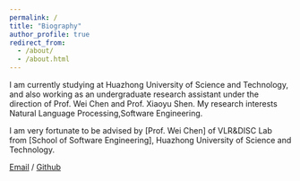 ```yaml
---
permalink: /
title: "Biography"
author_profile: true
redirect_from: 
  - /about/
  - /about.html
---
```


I am currently studying at Huazhong University of Science and Technology, and also working as an undergraduate research assistant under the direction of Prof. Wei Chen and Prof. Xiaoyu Shen. 
My research interests Natural Language Processing,Software Engineering.

I am very fortunate to be advised by [Prof. Wei Chen] of VLR&DISC Lab from [School of Software Engineering], Huazhong University of Science and Technology. 


[Email](2996551901@qq.com) / [Github](https://github.com/BitJiao/) 
